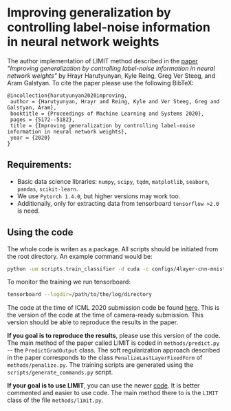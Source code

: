 # Improving generalization by controlling label-noise information in neural network weights

The author implementation of LIMIT method described in the [paper](https://arxiv.org/abs/2002.07933) *"Improving generalization by controlling label-noise information in neural network weights"* by Hrayr Harutyunyan, Kyle Reing, Greg Ver Steeg, and Aram Galstyan.
To cite the paper please use the following BibTeX:
```text
@incollection{harutyunyan2020improving,
 author = {Harutyunyan, Hrayr and Reing, Kyle and Ver Steeg, Greg and Galstyan, Aram},
 booktitle = {Proceedings of Machine Learning and Systems 2020},
 pages = {5172--5182},
 title = {Improving generalization by controlling label-noise information in neural network weights},
 year = {2020}
}
```

## Requirements:
* Basic data science libraries: `numpy`, `scipy`, `tqdm`, `matplotlib`, `seaborn`, `pandas`, `scikit-learn`.
* We use `Pytorch 1.4.0`, but higher versions may work too.
* Additionally, only for extracting data from tensorboard `tensorflow >2.0` is need.

## Using the code
The whole code is writen as a package. All scripts should be initiated from the root directory.
An example command would be:
```bash
python -um scripts.train_classifier -d cuda -c configs/4layer-cnn-mnist.json --log_dir logs/mnist
```
To monitor the training we run tensorboard:
```bash
tensorboard --logdir=/path/to/the/log/directory
```

The code at the time of ICML 2020 submission code be found [here](https://github.com/hrayrhar/limit-label-memorization/releases/tag/icml).
This is the version of the code at the time of camera-ready submission. This version should be able to reproduce the results in the paper. 

**If you goal is to reproduce the results**, please use this version of the code. The main method of the paper called LIMIT is coded in `methods/predict.py` -- the `PredictGradOutput` class. The soft regularization approach described in the paper corresponds to the class `PenalizeLastLayerFixedForm` of `methods/penalize.py`. The training scripts are generated using the `scripts/generate_commands.py` script.


**If your goal is to use LIMIT**, you can use the newer [code](https://github.com/hrayrhar/limit-label-memorization). It is better commented and easier to use code. The main method there to is the `LIMIT` class of the file `methods/limit.py`.
